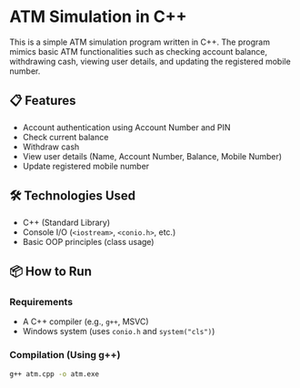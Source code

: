 # ATM Simulation in C++

This is a simple ATM simulation program written in C++. The program mimics basic ATM functionalities such as checking account balance, withdrawing cash, viewing user details, and updating the registered mobile number.

## 📋 Features

- Account authentication using Account Number and PIN
- Check current balance
- Withdraw cash
- View user details (Name, Account Number, Balance, Mobile Number)
- Update registered mobile number

## 🛠️ Technologies Used

- C++ (Standard Library)
- Console I/O (`<iostream>`, `<conio.h>`, etc.)
- Basic OOP principles (class usage)

## 📦 How to Run

### Requirements

- A C++ compiler (e.g., `g++`, MSVC)
- Windows system (uses `conio.h` and `system("cls")`)

### Compilation (Using g++)

```bash
g++ atm.cpp -o atm.exe
